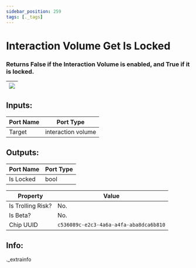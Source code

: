 ```yaml
---
sidebar_position: 259
tags: [._tags]
---
```


# Interaction Volume Get Is Locked


### Returns False if the Interaction Volume is enabled, and True if it is locked.

| ![](https://images-ext-2.discordapp.net/external/MPmIaQzlEPmgGWlgi-WxBBXt0Bjv_zWPkg1y1f_sy3s/https/www.recroomcircuits.com/image/circuit/absolute-value?width=206&height=108) |
|-----|

## Inputs:
| Port Name | Port Type |
|-----------|-----------|
| Target | interaction volume |

## Outputs:
| Port Name | Port Type |
|-----------|-----------|
| Is Locked | bool | 

| Property  | Value |
|-------------------|-----------|
| Is Trolling Risk? | No. |
| Is Beta? | No. |
| Chip UUID | `c536089c-e2c3-4a6a-a4fa-aba8dca6b810` |

## Info:
._extrainfo